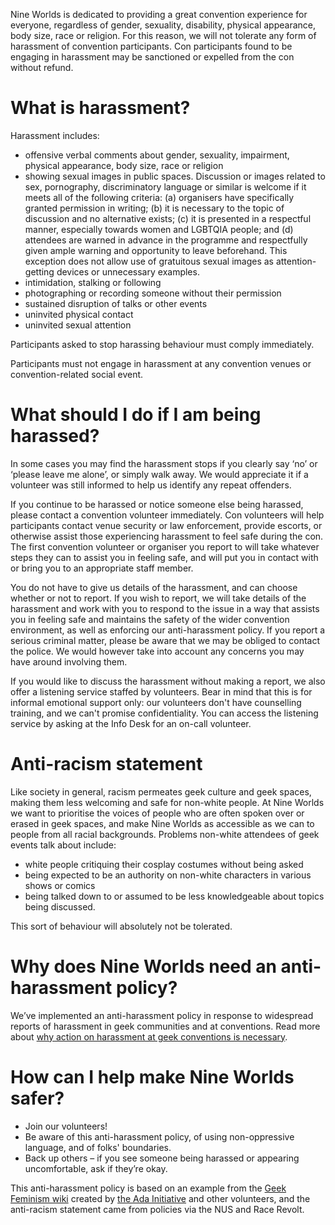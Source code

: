 Nine Worlds is dedicated to providing a great convention experience for everyone, regardless of gender, sexuality, disability, physical appearance, body size, race or religion. For this reason, we will not tolerate any form of harassment of convention participants. Con participants found to be engaging in harassment may be sanctioned or expelled from the con without refund.

# What is harassment?

Harassment includes:

* offensive verbal comments about gender, sexuality, impairment, physical appearance, body size, race or religion
* showing sexual images in public spaces. Discussion or images related to sex, pornography, discriminatory language or similar is welcome if it meets all of the following criteria: (a) organisers have specifically granted permission in writing; (b) it is necessary to the topic of discussion and no alternative exists; (c) it is presented in a respectful manner, especially towards women and LGBTQIA people; and (d) attendees are warned in advance in the programme and respectfully given ample warning and opportunity to leave beforehand. This exception does not allow use of gratuitous sexual images as attention-getting devices or unnecessary examples.
* intimidation, stalking or following
* photographing or recording someone without their permission
* sustained disruption of talks or other events
* uninvited physical contact
* uninvited sexual attention

Participants asked to stop harassing behaviour must comply immediately. 

Participants must not engage in harassment at any convention venues or convention-related social event.

# What should I do if I am being harassed?

In some cases you may find the harassment stops if you clearly say ‘no’ or ‘please leave me alone’, or simply walk away. We would appreciate it if a volunteer was still informed to help us identify any repeat offenders.

If you continue to be harassed or notice someone else being harassed, please contact a convention volunteer immediately. Con volunteers will help participants contact venue security or law enforcement, provide escorts, or otherwise assist those experiencing harassment to feel safe during the con. The first convention volunteer or organiser you report to will take whatever steps they can to assist you in feeling safe, and will put you in contact with or bring you to an appropriate staff member.

You do not have to give us details of the harassment, and can choose whether or not to report. If you wish to report, we will take details of the harassment and work with you to respond to the issue in a way that assists you in feeling safe and maintains the safety of the wider convention environment, as well as enforcing our anti-harassment policy. If you report a serious criminal matter, please be aware that we may be obliged to contact the police. We would however take into account any concerns you may have around involving them.

If you would like to discuss the harassment without making a report, we also offer a listening service staffed by volunteers. Bear in mind that this is for informal emotional support only: our volunteers don't have counselling training, and we can't promise confidentiality. You can access the listening service by asking at the Info Desk for an on-call volunteer. 

# Anti-racism statement

Like society in general, racism permeates geek culture and geek spaces, making them less welcoming and safe for non-white people. At Nine Worlds we want to prioritise the voices of people who are often spoken over or erased in geek spaces, and make Nine Worlds as accessible as we can to people from all racial backgrounds. Problems non-white attendees of geek events talk about include: 

* white people critiquing their cosplay costumes without being asked 
* being expected to be an authority on non-white characters in various shows or comics 
* being talked down to or assumed to be less knowledgeable about topics being discussed.  

This sort of behaviour will absolutely not be tolerated.

# Why does Nine Worlds need an anti-harassment policy?

We’ve implemented an anti-harassment policy in response to widespread reports of harassment in geek communities and at conventions. Read more about [why action on harassment at geek conventions is necessary](http://adainitiative.org/continue-our-work/conference-policies/).

# How can I help make Nine Worlds safer?

* Join our volunteers!
* Be aware of this anti-harassment policy, of using non-oppressive language, and of folks' boundaries.
* Back up others – if you see someone being harassed or appearing uncomfortable, ask if they’re okay.

This anti-harassment policy is based on an example from the [Geek Feminism wiki](http://geekfeminism.wikia.com/wiki/Conference_anti-harassment) created by [the Ada Initiative](http://adainitiative.org/) and other volunteers, and the anti-racism statement came from policies via the NUS and Race Revolt.
